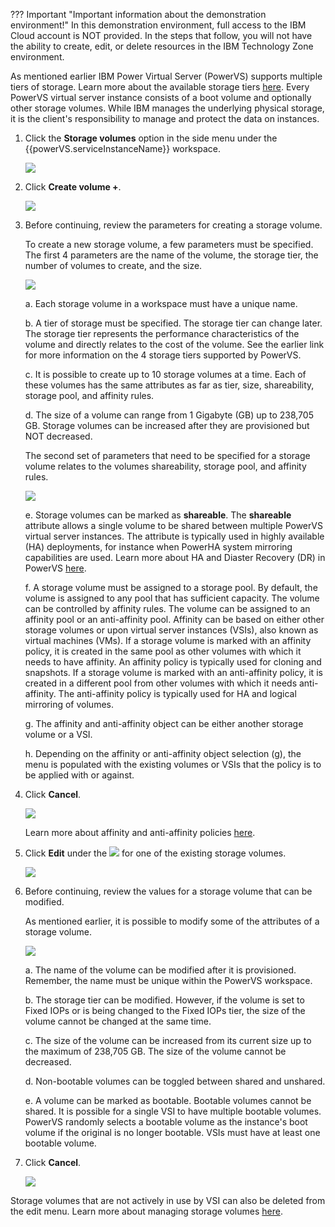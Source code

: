 ??? Important "Important information about the demonstration environment!"
    In this demonstration environment, full access to the IBM Cloud account is NOT provided. In the steps that follow, you will not have the ability to create, edit, or delete resources in the IBM Technology Zone environment.
    
As mentioned earlier IBM Power Virtual Server (PowerVS) supports multiple tiers of storage. Learn more about the available storage tiers <a href="https://cloud.ibm.com/docs/power-iaas?topic=power-iaas-about-power-iaas#storage-tiers-spec-private-cloud" target="_blank">here</a>. Every PowerVS virtual server instance consists of a boot volume and optionally other storage volumes. While IBM manages the underlying physical storage, it is the client's responsibility to manage and protect the data on instances.

1. Click the **Storage volumes** option in the side menu under the {{powerVS.serviceInstanceName}} workspace.

    ![](_attachments/StorageVolumesMenu.png)

2. Click **Create volume +**.
    
    ![](_attachments/StorageVolumeTable.png)

3. Before continuing, review the parameters for creating a storage volume.

    To create a new storage volume, a few parameters must be specified. The first 4 parameters are the name of the volume, the storage tier, the number of volumes to create, and the size.

    ![](_attachments/StorageVolumeCreate-1.png)

    a. Each storage volume in a workspace must have a unique name.

    b. A tier of storage must be specified. The storage tier can change later. The storage tier represents the performance characteristics of the volume and directly relates to the cost of the volume. See the earlier link for more information on the 4 storage tiers supported by PowerVS.

    c. It is possible to create up to 10 storage volumes at a time. Each of these volumes has the same attributes as far as tier, size, shareability, storage pool, and affinity rules.

    d. The size of a volume can range from 1 Gigabyte (GB) up to 238,705 GB. Storage volumes can be increased after they are provisioned but NOT decreased.

    The second set of parameters that need to be specified for a storage volume relates to the volumes shareability, storage pool, and affinity rules.

    ![](_attachments/StorageVolumeCreate-2.png)

    e. Storage volumes can be marked as **shareable**. The **shareable** attribute allows a single volume to be shared between multiple PowerVS virtual server instances. The attribute is typically used in highly available (HA) deployments, for instance when PowerHA system mirroring capabilities are used. Learn more about HA and Diaster Recovery (DR) in PowerVS <a href="https://cloud.ibm.com/docs/power-iaas?topic=power-iaas-ha-dr" target="_blank">here</a>.

    f. A storage volume must be assigned to a storage pool. By default, the volume is assigned to any pool that has sufficient capacity. The volume can be controlled by affinity rules. The volume can be assigned to an affinity pool or an anti-affinity pool. Affinity can be based on either other storage volumes or upon virtual server instances (VSIs), also known as virtual machines (VMs). If a storage volume is marked with an affinity policy, it is created in the same pool as other volumes with which it needs to have affinity. An affinity policy is typically used for cloning and snapshots. If a storage volume is marked with an anti-affinity policy, it is created in a different pool from other volumes with which it needs anti-affinity. The anti-affinity policy is typically used for HA and logical mirroring of volumes.

    g. The affinity and anti-affinity object can be either another storage volume or a VSI.

    h. Depending on the affinity or anti-affinity object selection (g), the menu is populated with the existing volumes or VSIs that the policy is to be applied with or against.

4. Click **Cancel**.

    ![](_attachments/StorageVolumeCreate-3.png)

    Learn more about affinity and anti-affinity policies <a href="https://cloud.ibm.com/docs/power-iaas?topic=power-iaas-powervs-faqs#affinity">here</a>.

5. Click **Edit** under the ![](_attachments/ellipses.png) for one of the existing storage volumes.

    ![](_attachments/StorageVolumeEditMenu.png)

6. Before continuing, review the values for a storage volume that can be modified.

    As mentioned earlier, it is possible to modify some of the attributes of a storage volume.

    ![](_attachments/StorageVolumeEdit-1.png)

    a. The name of the volume can be modified after it is provisioned. Remember, the name must be unique within the PowerVS workspace.

    b. The storage tier can be modified. However, if the volume is set to Fixed IOPs or is being changed to the Fixed IOPs tier, the size of the volume cannot be changed at the same time.

    c. The size of the volume can be increased from its current size up to the maximum of 238,705 GB. The size of the volume cannot be decreased.

    d. Non-bootable volumes can be toggled between shared and unshared.

    e. A volume can be marked as bootable. Bootable volumes cannot be shared. It is possible for a single VSI to have multiple bootable volumes. PowerVS randomly selects a bootable volume as the instance's boot volume if the original is no longer bootable. VSIs must have at least one bootable volume.

7. Click **Cancel**.

    ![](_attachments/StorageVolumeEdit-3.png)

Storage volumes that are not actively in use by VSI can also be deleted from the edit menu. Learn more about managing storage volumes <a href="https://cloud.ibm.com/docs/power-iaas?topic=power-iaas-modifying-instance#modifying-volume-network" target="_blank">here</a>.